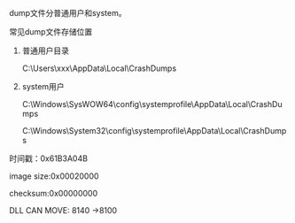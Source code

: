 dump文件分普通用户和system。

常见dump文件存储位置

1. 普通用户目录

   C:\Users\xxx\AppData\Local\CrashDumps

2. system用户

   C:\Windows\SysWOW64\config\systemprofile\AppData\Local\CrashDumps

   C:\Windows\System32\config\systemprofile\AppData\Local\CrashDumps

时间戳：0x61B3A04B

image size:0x00020000

checksum:0x00000000

DLL CAN MOVE: 8140 ->8100


